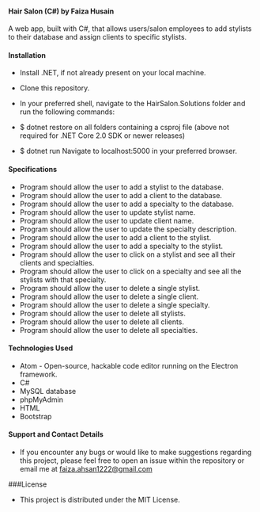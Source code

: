 #### Hair Salon (C#) by Faiza Husain

A web app, built with C#, that allows users/salon employees to add stylists to their database and assign clients to specific stylists.

#### Installation
* Install .NET, if not already present on your local machine.

* Clone this repository.

* In your preferred shell, navigate to the HairSalon.Solutions folder and run the following commands:

* $ dotnet restore on all folders containing a csproj file
(above not required for .NET Core 2.0 SDK or newer releases)

* $ dotnet run
Navigate to localhost:5000 in your preferred browser.

#### Specifications

* Program should allow the user to add a stylist to the database.
* Program should allow the user to add a client to the database.
* Program should allow the user to add a specialty to the database.
* Program should allow the user to update stylist name.
* Program should allow the user to update client name.
* Program should allow the user to update the specialty description.
* Program should allow the user to add a client to the stylist.
* Program should allow the user to add a specialty to the stylist.
* Program should allow the user to click on a stylist and see all their clients and specialties.
* Program should allow the user to click on a specialty and see all the stylists with that specialty.
* Program should allow the user to delete a single stylist.
* Program should allow the user to delete a single client.
* Program should allow the user to delete a single specialty.
* Program should allow the user to delete all stylists.
* Program should allow the user to delete all clients.
* Program should allow the user to delete all specialties.


#### Technologies Used
  * Atom - Open-source, hackable code editor running on the Electron framework.
  * C#
  * MySQL database
  * phpMyAdmin
  * HTML
  * Bootstrap

#### Support and Contact Details
  * If you encounter any bugs or would like to make suggestions regarding this project, please feel free to open an issue within the repository or email me at faiza.ahsan1222@gmail.com

###License
  * This project is distributed under the MIT License.
